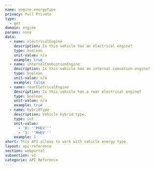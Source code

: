 ```yaml
---
name: engine.energyType
privacy: Full Private
type:
  - get
domain: engine
params: none
data:
  - name: electricalEngine
    description: Is this vehicle has an electrical engine?
    type: boolean
    unit-value: n/a
    example: true
  - name: internalCombustionEngine
    description: Is this vehicle has an internal comustion engine?
    type: boolean
    unit-value: n/a
    example: false
  - name: rearEletricalEngine
    description: Is this vehicle has a rear electrical engine?
    type: boolean
    unit-value: n/a
    example: true
  - name: hybridType
    description: Vehicle hybrid type.
    type: int
    unit-value:
      - '0: ''PHEV'''
      - '1: ''MHEV'''
    example: 1
short: This API allows to work with vehicle energy type.
layout: api-reference
section: webportal
subsection: v2
categorie: API Reference
---
```


